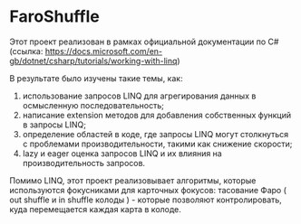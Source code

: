 # FaroShuffle

Этот проект реализован в рамках официальной документации по C# (ссылка: https://docs.microsoft.com/en-gb/dotnet/csharp/tutorials/working-with-linq)

В результате было изучены такие темы, как:

1) использование запросов LINQ для агрегирования данных в осмысленную последовательность;
2) написание extension методов для добавления собственных функций в запросы LINQ;
3) определение областей в коде, где запросы LINQ могут столкнуться с проблемами производительности, такими как снижение скорости;
4) lazy и eager оценка запросов LINQ и их влияния на производительность запросов.

Помимо LINQ, этот проект реализовывает алгоритмы, которые используются фокусниками для карточных фокусов: тасование Фаро ( out shuffle и in shuffle колоды ) - которые позволяют контролировать, куда перемещается каждая карта в колоде. 
